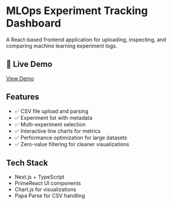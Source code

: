 # MLOps Experiment Tracking Dashboard

A React-based frontend application for uploading, inspecting, and comparing machine learning experiment logs.

## 🚀 Live Demo

[View Demo](https://mlops-experiment-tracking.vercel.app)

## Features

- ✅ CSV file upload and parsing
- ✅ Experiment list with metadata
- ✅ Multi-experiment selection
- ✅ Interactive line charts for metrics
- ✅ Performance optimization for large datasets
- ✅ Zero-value filtering for cleaner visualizations

## Tech Stack

- Next.js + TypeScript
- PrimeReact UI components
- Chart.js for visualizations
- Papa Parse for CSV handling
